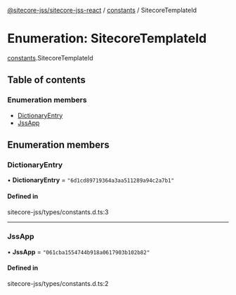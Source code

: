 [@sitecore-jss/sitecore-jss-react](../README.md) / [constants](../modules/constants.md) / SitecoreTemplateId

# Enumeration: SitecoreTemplateId

[constants](../modules/constants.md).SitecoreTemplateId

## Table of contents

### Enumeration members

- [DictionaryEntry](constants.SitecoreTemplateId.md#dictionaryentry)
- [JssApp](constants.SitecoreTemplateId.md#jssapp)

## Enumeration members

### DictionaryEntry

• **DictionaryEntry** = `"6d1cd89719364a3aa511289a94c2a7b1"`

#### Defined in

sitecore-jss/types/constants.d.ts:3

___

### JssApp

• **JssApp** = `"061cba1554744b918a0617903b102b82"`

#### Defined in

sitecore-jss/types/constants.d.ts:2
